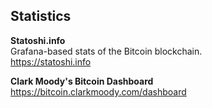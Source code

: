 ## Statistics

**Statoshi.info**  
Grafana-based stats of the Bitcoin blockchain.  
https://statoshi.info  

**Clark Moody's Bitcoin Dashboard**  
https://bitcoin.clarkmoody.com/dashboard  